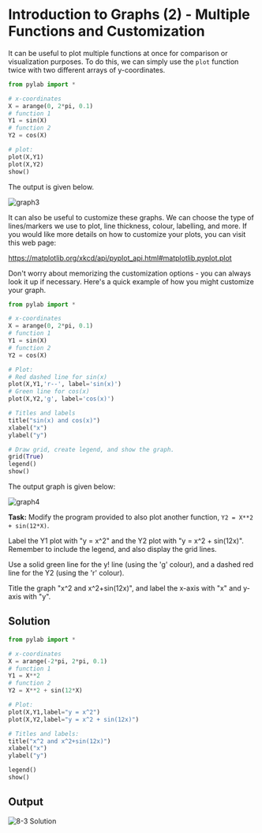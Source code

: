 # Introduction to Graphs (2) - Multiple Functions and Customization

It can be useful to plot multiple functions at once for comparison or visualization purposes. To do this, we can simply use the `plot` function twice with two different arrays of y-coordinates.

```python
from pylab import *

# x-coordinates
X = arange(0, 2*pi, 0.1)
# function 1
Y1 = sin(X)
# function 2
Y2 = cos(X)

# plot:
plot(X,Y1)
plot(X,Y2)
show()

```

The output is given below.

![graph3](https://imgur.com/bywJcOW.png)

It can also be useful to customize these graphs. We can choose the type of lines/markers we use to plot, line thickness, colour, labelling, and more. If you would like more details on how to customize your plots, you can visit this web page:

https://matplotlib.org/xkcd/api/pyplot_api.html#matplotlib.pyplot.plot

Don't worry about memorizing the customization options - you can always look it up if necessary.
Here's a quick example of how you might customize your graph.
```python
from pylab import *

# x-coordinates
X = arange(0, 2*pi, 0.1)
# function 1
Y1 = sin(X)
# function 2
Y2 = cos(X)

# Plot:
# Red dashed line for sin(x)
plot(X,Y1,'r--', label='sin(x)')
# Green line for cos(x)
plot(X,Y2,'g', label='cos(x)')

# Titles and labels
title("sin(x) and cos(x)")
xlabel("x")
ylabel("y")

# Draw grid, create legend, and show the graph.
grid(True)
legend()
show()
```

The output graph is given below:

![graph4](https://imgur.com/RFtq2vw.png)

**Task:** Modify the program provided to also plot another function, `Y2 = X**2 + sin(12*X)`. 

Label the Y1 plot with "y = x^2" and the Y2 plot with "y = x^2 + sin(12x)". Remember to include the legend, and also display the grid lines. 

Use a solid green line for the y! line (using the 'g' colour), and a dashed red line for the Y2 (using the 'r' colour). 

Title the graph "x^2 and x^2+sin(12x)", and label the x-axis with "x" and y-axis with "y".

## Solution
```python
from pylab import *

# x-coordinates
X = arange(-2*pi, 2*pi, 0.1)
# function 1
Y1 = X**2
# function 2
Y2 = X**2 + sin(12*X)

# Plot:
plot(X,Y1,label="y = x^2")
plot(X,Y2,label="y = x^2 + sin(12x)")

# Titles and labels:
title("x^2 and x^2+sin(12x)")
xlabel("x")
ylabel("y")

legend()
show()
```

## Output

![8-3 Solution](https://imgur.com/2ZRaJw5.png)
